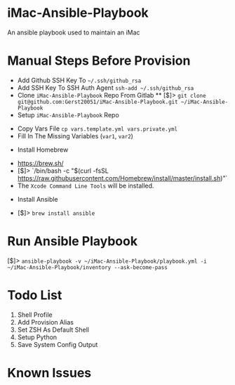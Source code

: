 # iMac-Ansible-Playbook

An ansible playbook used to maintain an iMac

# Manual Steps Before Provision

- Add Github SSH Key To `~/.ssh/github_rsa`
- Add SSH Key To SSH Auth Agent `ssh-add ~/.ssh/github_rsa`
- Clone `iMac-Ansible-Playbook` Repo From Gitlab
 ** [$]> `git clone git@github.com:Gerst20051/iMac-Ansible-Playbook.git ~/iMac-Ansible-Playbook`
- Setup `iMac-Ansible-Playbook` Repo
 * Copy Vars File `cp vars.template.yml vars.private.yml`
 * Fill In The Missing Variables (`var1`, `var2`)
- Install Homebrew
 * https://brew.sh/
 * [$]> `/bin/bash -c "$(curl -fsSL https://raw.githubusercontent.com/Homebrew/install/master/install.sh)"`
 * The `Xcode Command Line Tools` will be installed.
- Install Ansible
 * [$]> `brew install ansible`

# Run Ansible Playbook

[$]> `ansible-playbook -v ~/iMac-Ansible-Playbook/playbook.yml -i ~/iMac-Ansible-Playbook/inventory --ask-become-pass`

# Todo List

1. Shell Profile
1. Add Provision Alias
1. Set ZSH As Default Shell
1. Setup Python
1. Save System Config Output

# Known Issues
